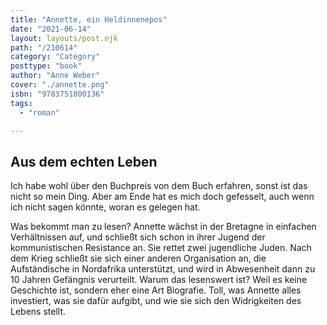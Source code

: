 ```yaml
---
title: "Annette, ein Heldinnenepos"
date: "2021-06-14"
layout: layouts/post.njk
path: "/210614"
category: "Category"
posttype: "book"
author: "Anne Weber"
cover: "./annette.png"
isbn: "9783751800136"
tags:
  - "roman"

---
```

## Aus dem echten Leben

Ich habe wohl über den Buchpreis von dem Buch erfahren, sonst ist das nicht so mein Ding. Aber am Ende hat es mich doch gefesselt, auch wenn ich nicht sagen könnte, woran es gelegen hat.

Was bekommt man zu lesen? Annette wächst in der Bretagne in einfachen Verhältnissen auf, und schließt sich schon in ihrer Jugend der kommunistischen Resistance an. Sie rettet zwei jugendliche Juden. Nach dem Krieg schließt sie sich einer anderen Organisation an, die Aufständische in Nordafrika unterstützt, und wird in Abwesenheit dann zu 10 Jahren Gefängnis verurteilt. Warum das lesenswert ist? Weil es keine Geschichte ist, sondern eher eine Art Biografie. Toll, was Annette alles investiert, was sie dafür aufgibt, und wie sie sich den Widrigkeiten des Lebens stellt.
